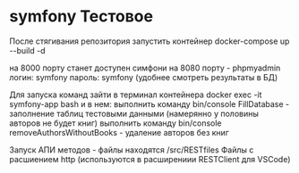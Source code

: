 # symfony Тестовое
После стягивания репозитория
запустить контейнер docker-compose up --build -d

на 8000 порту станет доступен симфони
на 8080 порту - phpmyadmin логин: symfony пароль: symfony (удобнее смотреть результаты в БД)

Для запуска команд зайти в терминал контейнера docker exec -it symfony-app bash
и в нем:
выполнить команду bin/console FillDatabase - заполнение таблиц тестовыми данными (намерянно у половины авторов не будет книг)
выполнить команду bin/console removeAuthorsWithoutBooks - удаление авторов без книг

Запуск АПИ методов - файлы находятся /src/RESTfiles
Файлы с расшиением http (используются в расширениии RESTClient для VSCode)
